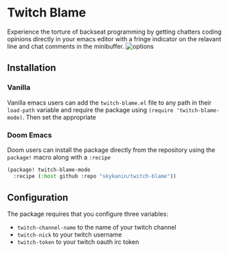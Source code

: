 # Twitch Blame
Experience the torture of backseat programming by getting chatters coding opinions directly in your emacs editor
with a fringe indicator on the relavant line and chat comments in the minibuffer.
![options](https://i.imgur.com/8LqSVuh.png)

## Installation
### Vanilla
Vanilla emacs users can add the `twitch-blame.el` file to any path in their `load-path` variable and require
the package using `(require 'twitch-blame-mode)`. Then set the appropriate

### Doom Emacs
Doom users can install the package directly from the repository using the `package!` macro along with a `:recipe`
```lisp
(package! twitch-blame-mode
  :recipe (:host github :repo "skykanin/twitch-blame"))
```

## Configuration
The package requires that you configure three variables:
- `twitch-channel-name` to the name of your twitch channel
- `twitch-nick` to your twitch username
- `twitch-token` to your twitch oauth irc token
